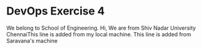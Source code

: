 # DevOps Exercise 4
We belong to School of Engineering.
Hi, We are from Shiv Nadar University ChennaiThis line is added from my local machine.
This line is added from Saravana's machine
